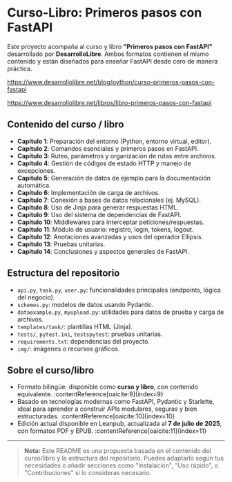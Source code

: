 # Curso-Libro: Primeros pasos con FastAPI

Este proyecto acompaña al curso y libro **"Primeros pasos con FastAPI"** desarrollado por **DesarrolloLibre**. Ambos formatos contienen el mismo contenido y están diseñados para enseñar FastAPI desde cero de manera práctica.

https://www.desarrollolibre.net/blog/python/curso-primeros-pasos-con-fastapi

https://www.desarrollolibre.net/libros/libro-primeros-pasos-con-fastapi

## Contenido del curso / libro

- **Capítulo 1**: Preparación del entorno (Python, entorno virtual, editor).
- **Capítulo 2**: Comandos esenciales y primeros pasos en FastAPI.
- **Capítulo 3**: Ruteo, parámetros y organización de rutas entre archivos.
- **Capítulo 4**: Gestión de códigos de estado HTTP y manejo de excepciones.
- **Capítulo 5**: Generación de datos de ejemplo para la documentación automática.
- **Capítulo 6**: Implementación de carga de archivos.
- **Capítulo 7**: Conexión a bases de datos relacionales (ej. MySQL).
- **Capítulo 8**: Uso de Jinja para generar respuestas HTML.
- **Capítulo 9**: Uso del sistema de dependencias de FastAPI.
- **Capítulo 10**: Middlewares para interceptar peticiones/respuestas.
- **Capítulo 11**: Módulo de usuario: registro, login, tokens, logout.
- **Capítulo 12**: Anotaciones avanzadas y usos del operador Ellipsis.
- **Capítulo 13**: Pruebas unitarias.
- **Capítulo 14**: Conclusiones y aspectos generales de FastAPI.

## Estructura del repositorio

- `api.py`, `task.py`, `user.py`: funcionalidades principales (endpoints, lógica del negocio).
- `schemes.py`: modelos de datos usando Pydantic.
- `dataexample.py`, `myupload.py`: utilidades para datos de prueba y carga de archivos.
- `templates/task/`: plantillas HTML (Jinja).
- `tests/`, `pytest.ini`, `testspytest`: pruebas unitarias.
- `requirements.txt`: dependencias del proyecto.
- `img/`: imágenes o recursos gráficos.

## Sobre el curso/libro

- Formato bilingüe: disponible como **curso y libro**, con contenido equivalente. :contentReference[oaicite:9]{index=9}
- Basado en tecnologías modernas como FastAPI, Pydantic y Starlette, ideal para aprender a construir APIs modulares, seguras y bien estructuradas. :contentReference[oaicite:10]{index=10}
- Edición actual disponible en Leanpub, actualizada al **7 de julio de 2025**, con formatos PDF y EPUB. :contentReference[oaicite:11]{index=11}

---

> **Nota:** Este README es una propuesta basada en el contenido del curso/libro y la estructura del repositorio. Puedes adaptarlo según tus necesidades o añadir secciones como "Instalación", "Uso rápido", o "Contribuciones" si lo consideras necesario.

